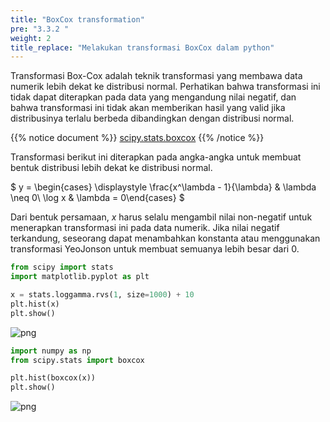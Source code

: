 ```yaml
---
title: "BoxCox transformation"
pre: "3.3.2 "
weight: 2
title_replace: "Melakukan transformasi BoxCox dalam python"
---
```


<div class="pagetop-box">
    <p>Transformasi Box-Cox adalah teknik transformasi yang membawa data numerik lebih dekat ke distribusi normal. Perhatikan bahwa transformasi ini tidak dapat diterapkan pada data yang mengandung nilai negatif, dan bahwa transformasi ini tidak akan memberikan hasil yang valid jika distribusinya terlalu berbeda dibandingkan dengan distribusi normal.</p>
</div>

{{% notice document %}}
[scipy.stats.boxcox](https://docs.scipy.org/doc/scipy/reference/generated/scipy.stats.boxcox.html)
{{% /notice %}}

Transformasi berikut ini diterapkan pada angka-angka untuk membuat bentuk distribusi lebih dekat ke distribusi normal.

$
y = \begin{cases} 
\displaystyle \frac{x^\lambda - 1}{\lambda} & \lambda \neq 0\\ 
\log x & \lambda = 0\end{cases}
$

Dari bentuk persamaan, $x$ harus selalu mengambil nilai non-negatif untuk menerapkan transformasi ini pada data numerik. Jika nilai negatif terkandung, seseorang dapat menambahkan konstanta atau menggunakan transformasi YeoJonson untuk membuat semuanya lebih besar dari 0.


```python
from scipy import stats
import matplotlib.pyplot as plt

x = stats.loggamma.rvs(1, size=1000) + 10
plt.hist(x)
plt.show()
```


    
![png](/images/prep/numerical/BoxCox_files/BoxCox_1_0.png)
    



```python
import numpy as np
from scipy.stats import boxcox

plt.hist(boxcox(x))
plt.show()
```


    
![png](/images/prep/numerical/BoxCox_files/BoxCox_2_0.png)
    

